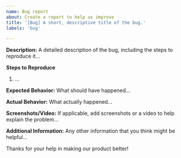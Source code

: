 ```yaml
---
name: Bug report
about: Create a report to help us improve
title: '[Bug] A short, descriptive title of the bug.'
labels: 'bug'

---
```


**Description:**
A detailed description of the bug, including the steps to reproduce it...

**Steps to Reproduce**
1. ...

**Expected Behavior:**
What should have happened...

**Actual Behavior:**
What actually happened...

**Screenshots/Video:**
If applicable, add screenshots or a video to help explain the problem...

**Additional Information:**
Any other information that you think might be helpful...


Thanks for your help in making our product better!
